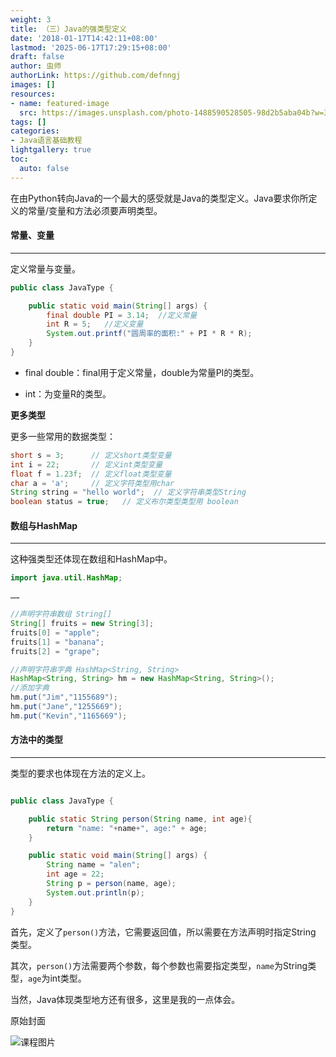 ```yaml
---
weight: 3
title: （三）Java的强类型定义
date: '2018-01-17T14:42:11+08:00'
lastmod: '2025-06-17T17:29:15+08:00'
draft: false
author: 虫师
authorLink: https://github.com/defnngj
images: []
resources:
- name: featured-image
  src: https://images.unsplash.com/photo-1488590528505-98d2b5aba04b?w=300
tags: []
categories:
- Java语言基础教程
lightgallery: true
toc:
  auto: false
---
```




在由Python转向Java的一个最大的感受就是Java的类型定义。Java要求你所定义的常量/变量和方法必须要声明类型。

#### 常量、变量
---

定义常量与变量。

```Java
public class JavaType {

    public static void main(String[] args) {
        final double PI = 3.14;  //定义常量
        int R = 5;   //定义变量
        System.out.printf("圆周率的面积:" + PI * R * R);
    }
}
```

* final double：final用于定义常量，double为常量PI的类型。

* int：为变量R的类型。


__更多类型__

更多一些常用的数据类型：

```Java
short s = 3;      // 定义short类型变量
int i = 22;       // 定义int类型变量
float f = 1.23f;  // 定义float类型变量
char a = 'a';     // 定义字符类型用char
String string = "hello world";  // 定义字符串类型String
boolean status = true;   // 定义布尔类型类型用 boolean
```

#### 数组与HashMap
---
这种强类型还体现在数组和HashMap中。

```Java
import java.util.HashMap;

……

//声明字符串数组 String[]
String[] fruits = new String[3];
fruits[0] = "apple";
fruits[1] = "banana";
fruits[2] = "grape";

//声明字符串字典 HashMap<String, String>
HashMap<String, String> hm = new HashMap<String, String>();
//添加字典
hm.put("Jim","1155689");
hm.put("Jane","1255669");
hm.put("Kevin","1165669");

```

#### 方法中的类型
---

类型的要求也体现在方法的定义上。

```Java

public class JavaType {

    public static String person(String name, int age){
        return "name: "+name+", age:" + age;
    }

    public static void main(String[] args) {
        String name = "alen";
        int age = 22;
        String p = person(name, age);
        System.out.println(p);
    }
}
```

首先，定义了`person()`方法，它需要返回值，所以需要在方法声明时指定String 类型。

其次，`person()`方法需要两个参数，每个参数也需要指定类型，`name`为String类型，`age`为int类型。


当然，Java体现类型地方还有很多，这里是我的一点体会。




原始封面

![课程图片](https://images.unsplash.com/photo-1488590528505-98d2b5aba04b?w=300)

